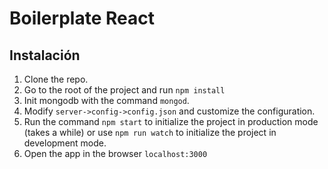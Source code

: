 # Boilerplate React
## Instalación

 1. Clone the repo.
 2. Go to the root of the project and run `npm install`
 3. Init mongodb with the command `mongod`.
 4. Modify `server->config->config.json` and customize the configuration.
 6. Run the command `npm start` to initialize the project in production mode (takes a while) or use `npm run watch` to initialize the project in development mode.
 7. Open the app in the browser `localhost:3000`
